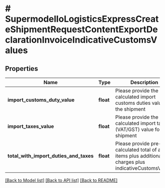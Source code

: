 # # SupermodelIoLogisticsExpressCreateShipmentRequestContentExportDeclarationInvoiceIndicativeCustomsValues

## Properties

Name | Type | Description | Notes
------------ | ------------- | ------------- | -------------
**import_customs_duty_value** | **float** | Please provide the pre-calculated import customs duties value for the shipment | [optional]
**import_taxes_value** | **float** | Please provide the pre-calculated import taxes (VAT/GST) value for the shipment | [optional]
**total_with_import_duties_and_taxes** | **float** | Please provide pre-calculated total of all line items plus additional charges plus indicativeCustomsValues | [optional]

[[Back to Model list]](../../README.md#models) [[Back to API list]](../../README.md#endpoints) [[Back to README]](../../README.md)

